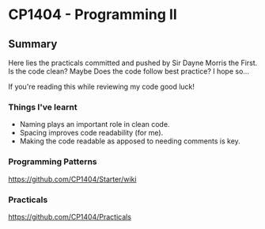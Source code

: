 # CP1404 - Programming II
## Summary

Here lies the practicals committed and pushed by Sir Dayne Morris the First. Is the code clean? Maybe Does the code follow best practice? I hope so... 

If you're reading this while reviewing my code good luck!

### Things I've learnt

- Naming plays an important role in clean code.
- Spacing improves code readability (for me).
- Making the code readable as apposed to needing comments is key.

### Programming Patterns
https://github.com/CP1404/Starter/wiki
### Practicals
https://github.com/CP1404/Practicals
